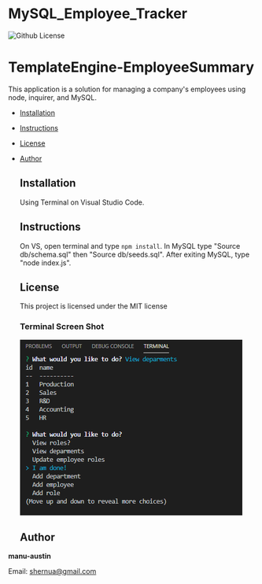 # MySQL_Employee_Tracker

![Github License](https://img.shields.io/badge/License-MIT_License-brightgreen)

# TemplateEngine-EmployeeSummary

This application is a solution for managing a company's employees using node, inquirer, and MySQL.
  
* [Installation](#Installation)
  
* [Instructions](#Instructions)
  
* [License](#License)
  
* [Author](#Author)

  ## Installation

  Using Terminal on Visual Studio Code.

  ## Instructions
  
  On VS, open terminal and type `npm install`. In MySQL type "Source db/schema.sql" then "Source db/seeds.sql". After exiting MySQL, type "node index.js". 
 
  ## License 
  
  This project is licensed under the MIT license
  
  ### Terminal Screen Shot
  <img src="assets/ScreenShotTerminal.png" alt="Terminal_View" />
  
  ## Author 
  
**manu-austin**
  
Email: shernua@gmail.com
